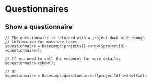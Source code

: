 # Questionnaires

## Show a questionnaire

```
// The questionnaire is returned with a project dock with enough
// information for most use cases.
$questionnaire = Basecamp::projects()->show($projectId)->questionnaire();
```

```
// If you need to call the endpoint for more details:
$questionnaire->show();

// Or
$questionnaire = Basecamp::questionnaires($projectId)->show($id);
```
